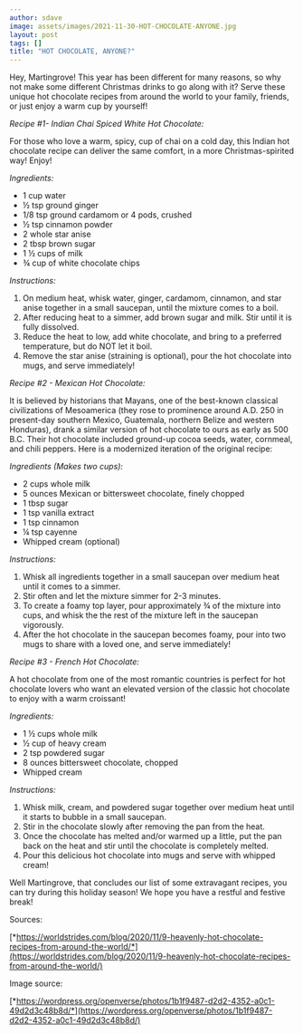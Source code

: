 ```yaml
---
author: sdave
image: assets/images/2021-11-30-HOT-CHOCOLATE-ANYONE.jpg
layout: post
tags: []
title: "HOT CHOCOLATE, ANYONE?"
---
```

Hey, Martingrove! This year has been different for many reasons, so why
not make some different Christmas drinks to go along with it? Serve
these unique hot chocolate recipes from around the world to your family,
friends, or just enjoy a warm cup by yourself!

*Recipe \#1- Indian Chai Spiced White Hot Chocolate:*

For those who love a warm, spicy, cup of chai on a cold day, this Indian
hot chocolate recipe can deliver the same comfort, in a more
Christmas-spirited way! Enjoy!

*Ingredients:*

-   1 cup water
-   ½ tsp ground ginger
-   1/8 tsp ground cardamom or 4 pods, crushed
-   ½ tsp cinnamon powder
-   2 whole star anise
-   2 tbsp brown sugar
-   1 ½ cups of milk
-   ¾ cup of white chocolate chips

*Instructions:*

1.  On medium heat, whisk water, ginger, cardamom, cinnamon, and star
    anise together in a small saucepan, until the mixture comes to a
    boil.
2.  After reducing heat to a simmer, add brown sugar and milk. Stir
    until it is fully dissolved.
3.  Reduce the heat to low, add white chocolate, and bring to a
    preferred temperature, but do NOT let it boil.
4.  Remove the star anise (straining is optional), pour the hot
    chocolate into mugs, and serve immediately!

*Recipe \#2 - Mexican Hot Chocolate:*

It is believed by historians that Mayans, one of the best-known
classical civilizations of Mesoamerica (they rose to prominence around
A.D. 250 in present-day southern Mexico, Guatemala, northern Belize and
western Honduras), drank a similar version of hot chocolate to ours as
early as 500 B.C. Their hot chocolate included ground-up cocoa seeds,
water, cornmeal, and chili peppers. Here is a modernized iteration of
the original recipe:

*Ingredients (Makes two cups):*

-   2 cups whole milk
-   5 ounces Mexican or bittersweet chocolate, finely chopped
-   1 tbsp sugar
-   1 tsp vanilla extract
-   1 tsp cinnamon
-   ¼ tsp cayenne
-   Whipped cream (optional)

*Instructions:*

1.  Whisk all ingredients together in a small saucepan over medium heat
    until it comes to a simmer.
2.  Stir often and let the mixture simmer for 2-3 minutes.
3.  To create a foamy top layer, pour approximately ¾ of the mixture
    into cups, and whisk the the rest of the mixture left in the
    saucepan vigorously.
4.  After the hot chocolate in the saucepan becomes foamy, pour into two
    mugs to share with a loved one, and serve immediately!

*Recipe \#3 - French Hot Chocolate:*

A hot chocolate from one of the most romantic countries is perfect for
hot chocolate lovers who want an elevated version of the classic hot
chocolate to enjoy with a warm croissant!

*Ingredients:*

-   1 ½ cups whole milk
-   ½ cup of heavy cream
-   2 tsp powdered sugar
-   8 ounces bittersweet chocolate, chopped
-   Whipped cream

*Instructions:*

1.  Whisk milk, cream, and powdered sugar together over medium heat
    until it starts to bubble in a small saucepan.
2.  Stir in the chocolate slowly after removing the pan from the heat.
3.  Once the chocolate has melted and/or warmed up a little, put the pan
    back on the heat and stir until the chocolate is completely melted.
4.  Pour this delicious hot chocolate into mugs and serve with whipped
    cream!

Well Martingrove, that concludes our list of some extravagant recipes,
you can try during this holiday season! We hope you have a restful and
festive break!

Sources:

[*https://worldstrides.com/blog/2020/11/9-heavenly-hot-chocolate-recipes-from-around-the-world/*](https://worldstrides.com/blog/2020/11/9-heavenly-hot-chocolate-recipes-from-around-the-world/)

Image source:

[*https://wordpress.org/openverse/photos/1b1f9487-d2d2-4352-a0c1-49d2d3c48b8d/*](https://wordpress.org/openverse/photos/1b1f9487-d2d2-4352-a0c1-49d2d3c48b8d/)
